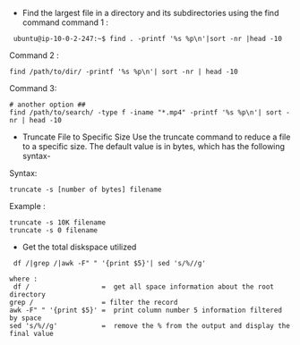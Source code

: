 - Find the largest file in a directory and its subdirectories using the find command
command 1 :
```git
 ubuntu@ip-10-0-2-247:~$ find . -printf '%s %p\n'|sort -nr |head -10
````

Command 2 : 
````git
find /path/to/dir/ -printf '%s %p\n'| sort -nr | head -10
````

Command 3:
```git
# another option ##
find /path/to/search/ -type f -iname "*.mp4" -printf '%s %p\n'| sort -nr | head -10
```

- Truncate File to Specific Size
Use the truncate command to reduce a file to a specific size. The default value is in bytes, which has the following syntax-

Syntax:
```git
truncate -s [number of bytes] filename
````
Example : 
````git
truncate -s 10K filename
truncate -s 0 filename
````

- Get the total diskspace utilized
```git 
 df /|grep /|awk -F" " '{print $5}'| sed 's/%//g'

where :
 df /                  =  get all space information about the root directory
grep /                 = filter the record
awk -F" " '{print $5}' =  print column number 5 information filtered by space
sed 's/%//g'           =  remove the % from the output and display the final value 
```
